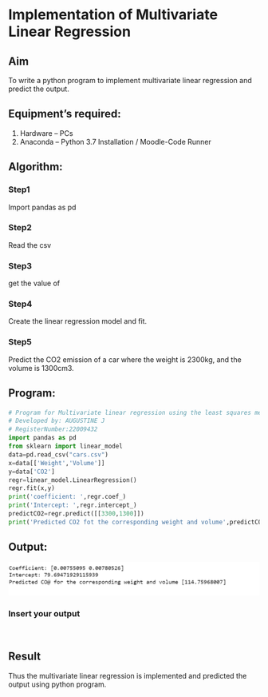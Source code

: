 # Implementation of Multivariate Linear Regression
## Aim
To write a python program to implement multivariate linear regression and predict the output.
## Equipment’s required:
1.	Hardware – PCs
2.	Anaconda – Python 3.7 Installation / Moodle-Code Runner
## Algorithm:
### Step1
Import pandas as pd

### Step2
Read the csv

### Step3
get the value of

### Step4
Create the linear regression model and fit.

### Step5
Predict the CO2 emission of a car where the weight is 2300kg, and the volume is 1300cm3.

## Program:
```python
# Program for Multivariate linear regression using the least squares method.
# Developed by: AUGUSTINE J 
# RegisterNumber:22009432
import pandas as pd
from sklearn import linear_model
data=pd.read_csv("cars.csv")
x=data[['Weight','Volume']]
y=data['CO2']
regr=linear_model.LinearRegression()
regr.fit(x,y)
print('coefficient: ',regr.coef_)
print('Intercept: ',regr.intercept_)
predictCO2=regr.predict([[3300,1300]])
print('Predicted CO2 fot the corresponding weight and volume',predictCO2)

```
## Output:
![OUTPUT](SSS.png)
### Insert your output

<br>

## Result
Thus the multivariate linear regression is implemented and predicted the output using python program.